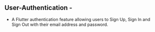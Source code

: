 ## User-Authentication -

- A Flutter authentication feature allowing users to Sign Up, Sign In and Sign Out with their email address and password.
